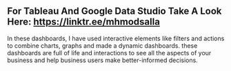 ## For Tableau And Google Data Studio Take A Look Here: https://linktr.ee/mhmodsalla

In these dashboards, I have used interactive elements like filters and actions to combine charts, graphs and made a dynamic dashboards.
these dashboards are full of life and interactions to see all the aspects of your business and help business users make better-informed decisions.



